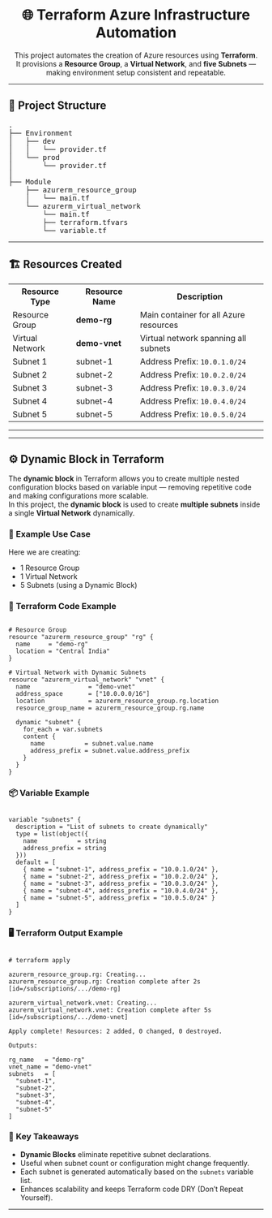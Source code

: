<h1 align="center">🌐 Terraform Azure Infrastructure Automation</h1>

<p align="center">
This project automates the creation of Azure resources using <b>Terraform</b>.<br>
It provisions a <b>Resource Group</b>, a <b>Virtual Network</b>, and <b>five Subnets</b> — making environment setup consistent and repeatable.
</p>

<hr>

<h2>📁 Project Structure</h2>

<pre>
.
├── Environment
│   ├── dev
│   │   └── provider.tf
│   └── prod
│       └── provider.tf
│
├── Module
    ├── azurerm_resource_group
    │   └── main.tf
    └── azurerm_virtual_network
        └── main.tf
        ├── terraform.tfvars
        └── variable.tf
</pre>

<hr>

<h2>🏗️ Resources Created</h2>

<table>
  <tr>
    <th>Resource Type</th>
    <th>Resource Name</th>
    <th>Description</th>
  </tr>
  <tr>
    <td>Resource Group</td>
    <td><b>demo-rg</b></td>
    <td>Main container for all Azure resources</td>
  </tr>
  <tr>
    <td>Virtual Network</td>
    <td><b>demo-vnet</b></td>
    <td>Virtual network spanning all subnets</td>
  </tr>
  <tr>
    <td>Subnet 1</td>
    <td>subnet-1</td>
    <td>Address Prefix: <code>10.0.1.0/24</code></td>
  </tr>
  <tr>
    <td>Subnet 2</td>
    <td>subnet-2</td>
    <td>Address Prefix: <code>10.0.2.0/24</code></td>
  </tr>
  <tr>
    <td>Subnet 3</td>
    <td>subnet-3</td>
    <td>Address Prefix: <code>10.0.3.0/24</code></td>
  </tr>
  <tr>
    <td>Subnet 4</td>
    <td>subnet-4</td>
    <td>Address Prefix: <code>10.0.4.0/24</code></td>
  </tr>
  <tr>
    <td>Subnet 5</td>
    <td>subnet-5</td>
    <td>Address Prefix: <code>10.0.5.0/24</code></td>
  </tr>
</table>

<hr>

<hr>

<h2>⚙️ Dynamic Block in Terraform</h2>

<p>
  The <b>dynamic block</b> in Terraform allows you to create multiple nested configuration blocks based on variable input — removing repetitive code and making configurations more scalable.<br>
  In this project, the <b>dynamic block</b> is used to create <b>multiple subnets</b> inside a single <b>Virtual Network</b> dynamically.
</p>

<h3>🧩 Example Use Case</h3>

<p>
  Here we are creating:
</p>
<ul>
  <li>1 Resource Group</li>
  <li>1 Virtual Network</li>
  <li>5 Subnets (using a Dynamic Block)</li>
</ul>

<h3>📘 Terraform Code Example</h3>

<pre><code class="language-hcl">
# Resource Group
resource "azurerm_resource_group" "rg" {
  name     = "demo-rg"
  location = "Central India"
}

# Virtual Network with Dynamic Subnets
resource "azurerm_virtual_network" "vnet" {
  name                = "demo-vnet"
  address_space       = ["10.0.0.0/16"]
  location            = azurerm_resource_group.rg.location
  resource_group_name = azurerm_resource_group.rg.name

  dynamic "subnet" {
    for_each = var.subnets
    content {
      name           = subnet.value.name
      address_prefix = subnet.value.address_prefix
    }
  }
}
</code></pre>

<h3>📦 Variable Example</h3>

<pre><code class="language-hcl">
variable "subnets" {
  description = "List of subnets to create dynamically"
  type = list(object({
    name           = string
    address_prefix = string
  }))
  default = [
    { name = "subnet-1", address_prefix = "10.0.1.0/24" },
    { name = "subnet-2", address_prefix = "10.0.2.0/24" },
    { name = "subnet-3", address_prefix = "10.0.3.0/24" },
    { name = "subnet-4", address_prefix = "10.0.4.0/24" },
    { name = "subnet-5", address_prefix = "10.0.5.0/24" }
  ]
}
</code></pre>

<h3>🖥️ Terraform Output Example</h3>

<pre><code>
# terraform apply

azurerm_resource_group.rg: Creating...
azurerm_resource_group.rg: Creation complete after 2s [id=/subscriptions/.../demo-rg]

azurerm_virtual_network.vnet: Creating...
azurerm_virtual_network.vnet: Creation complete after 5s [id=/subscriptions/.../demo-vnet]

Apply complete! Resources: 2 added, 0 changed, 0 destroyed.

Outputs:

rg_name   = "demo-rg"
vnet_name = "demo-vnet"
subnets   = [
  "subnet-1",
  "subnet-2",
  "subnet-3",
  "subnet-4",
  "subnet-5"
]
</code></pre>

<h3>🧠 Key Takeaways</h3>

<ul>
  <li><b>Dynamic Blocks</b> eliminate repetitive subnet declarations.</li>
  <li>Useful when subnet count or configuration might change frequently.</li>
  <li>Each subnet is generated automatically based on the <code>subnets</code> variable list.</li>
  <li>Enhances scalability and keeps Terraform code DRY (Don’t Repeat Yourself).</li>
</ul>

<hr>
